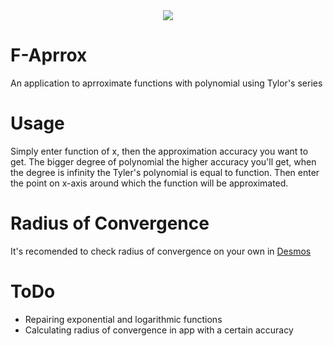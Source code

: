 <div style="text-align: center">
<img src="https://i.imgur.com/wWhD02P.png"/>
</div>

# F-Aprrox
An application to aprroximate functions with polynomial using Tylor's series

# Usage
Simply enter function of x, then the approximation accuracy you want to get. The bigger degree of polynomial the higher accuracy you'll get, when the degree is infinity the Tyler's polynomial is equal to function. Then enter the point on x-axis around which the function will be approximated.

# Radius of Convergence
It's recomended to check radius of convergence on your own in [Desmos](https://www.desmos.com/calculator)

# ToDo
- Repairing exponential and logarithmic functions
- Calculating radius of convergence in app with a certain accuracy 
